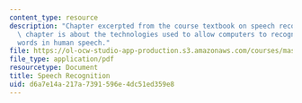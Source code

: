 ```yaml
---
content_type: resource
description: "Chapter excerpted from the course textbook on speech recognition. This\
  \ chapter is about the technologies used to allow computers to recognize the \r\n\
  words in human speech."
file: https://ol-ocw-studio-app-production.s3.amazonaws.com/courses/mas-632-conversational-computer-systems-fall-2008/d6a7e14a217a7391596e4dc51ed359e8_schmandt_ch7.pdf
file_type: application/pdf
resourcetype: Document
title: Speech Recognition
uid: d6a7e14a-217a-7391-596e-4dc51ed359e8
---
```

